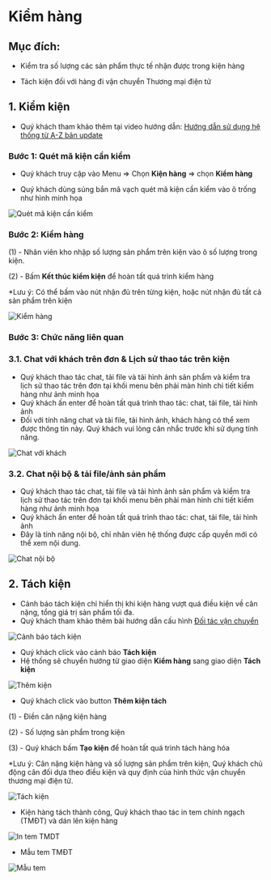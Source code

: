# Kiểm hàng

## Mục đích: 

- Kiểm tra số lượng các sản phẩm thực tế nhận được trong kiện hàng

- Tách kiện đối với hàng đi vận chuyển Thương mại điện tử

## 1. Kiểm kiện

- Quý khách tham khảo thêm tại video hướng dẫn: [Hướng dẫn sử dụng hệ thống từ A-Z bản update](https://youtu.be/ZHQZUob3I7g?t=668)

### Bước 1: Quét mã kiện cần kiểm

- Quý khách truy cập vào Menu => Chọn **Kiện hàng** => chọn **Kiểm hàng**

- Quý khách dùng súng bắn mã vạch quét mã kiện cần kiểm vào ô trống như hình minh họa

![Quét mã kiện cần kiểm](https://user-images.githubusercontent.com/73226975/162417522-5bdc03ce-d67a-43db-8b4c-6d5fc796ff1a.png)

### Bước 2: Kiểm hàng

(1) - Nhân viên kho nhập số lượng sản phẩm trên kiện vào ô số lượng trong kiện. 

(2) - Bấm **Kết thúc kiểm kiện** để hoàn tất quá trình kiểm hàng 

*Lưu ý: Có thể bấm vào nút nhận đủ trên từng kiện, hoặc nút nhận đủ tất cả sản phẩm trên kiện 


![Kiểm hàng](https://user-images.githubusercontent.com/73226975/162612231-b62a9a03-3fb7-433d-b820-85f167fc7502.png)

### Bước 3: Chức năng liên quan
### 3.1. Chat với khách trên đơn & Lịch sử thao tác trên kiện

- Quý khách thao tác chat, tải file và tải hình ảnh sản phẩm và kiểm tra lịch sử thao tác trên đơn tại khối menu bên phải màn hình chi tiết kiểm hàng như ảnh minh họa
- Quý khách ấn enter để hoàn tất quá trình thao tác: chat, tải file, tải hình ảnh
- Đối với tính năng chat và tải file, tải hình ảnh, khách hàng có thể xem được thông tin này. Quý khách vui lòng cân nhắc trước khi sử dụng tính năng.

![Chat với khách](https://user-images.githubusercontent.com/73226975/162613433-a83347af-4ac1-4c60-b716-4152f668e8ab.png)

### 3.2. Chat nội bộ & tải file/ảnh sản phẩm

- Quý khách thao tác chat, tải file và tải hình ảnh sản phẩm và kiểm tra lịch sử thao tác trên đơn tại khối menu bên phải màn hình chi tiết kiểm hàng như ảnh minh họa
- Quý khách ấn enter để hoàn tất quá trình thao tác: chat, tải file, tải hình ảnh
- Đây là tính năng nội bộ, chỉ nhân viên hệ thống được cấp quyền mới có thể xem nội dung.

![Chat nội bộ](https://user-images.githubusercontent.com/73226975/162612826-e84590af-4d39-465f-aebb-a5f6b87e466c.png)

## 2. Tách kiện

- Cảnh báo tách kiện chỉ hiển thị khi kiện hàng vượt quá điều kiện về cân nặng, tổng giá trị sản phẩm tối đa.
- Quý khách tham khảo thêm bài hướng dẫn cấu hình [Đối tác vận chuyển](https://hd.gobiz.vn/m6/cau-hinh-chung/vanchuyen)

![Cảnh báo tách kiện](https://user-images.githubusercontent.com/73226975/162614234-44ceb987-0bd6-451f-b88d-10c6918354f9.png)

- Quý khách click vào cảnh báo **Tách kiện**
- Hệ thống sẽ chuyển hướng từ giao diện **Kiểm hàng** sang giao diện **Tách kiện**

![Thêm kiện](https://user-images.githubusercontent.com/73226975/162614261-73acb8c4-ddc2-4b84-b9b4-46c04c2a1c6a.png)

- Quý khách click vào button **Thêm kiện tách**

(1) - Điền cân nặng kiện hàng

(2) - Số lượng sản phẩm trong kiện

(3) - Quý khách bấm **Tạo kiện** để hoàn tất quá trình tách hàng hóa

*Lưu ý: Cân nặng kiện hàng và số lượng sản phẩm trên kiện, Quý khách chủ động cân đối dựa theo điều kiện và quy định của hình thức vận chuyển thương mại điện tử.

![Tách kiện](https://user-images.githubusercontent.com/73226975/162703504-5a2e4278-9e0c-413d-876e-8453eac871a9.png)

- Kiện hàng tách thành công, Quý khách thao tác in tem chính ngạch (TMĐT) và dán lên kiện hàng

![In tem TMDT](https://user-images.githubusercontent.com/73226975/162703620-380081d3-caf0-41a4-8771-f3bec0d07570.png)

- Mẫu tem TMĐT

![Mẫu tem](https://user-images.githubusercontent.com/73226975/162708112-5ae13ead-4b0e-42a6-9736-6277ca10b7cb.png)


